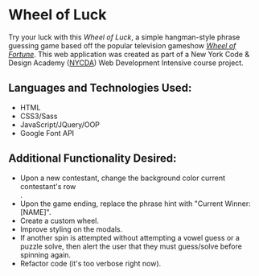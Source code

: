 <h1>Wheel of Luck</h1>
<p>Try your luck with this <em>Wheel of Luck</em>, a simple hangman-style phrase guessing game based off the popular television gameshow <a href="http://www.wheeloffortune.com/" target="_blank"><em>Wheel of Fortune</em></a>. This web application was created as part of a New York Code & Design Academy (<a href="https://nycda.com/" target="_blank">NYCDA</a>) Web Development Intensive course project.</p>
<h2>Languages and Technologies Used:</h2>
<ul>
  <li>HTML</li>
  <li>CSS3/Sass</li>
  <li>JavaScript/JQuery/OOP</li>
  <li>Google Font API</li>
</ul>
<h2>Additional Functionality Desired:</h2>
<ul>
  <li>Upon a new contestant, change the background color current contestant's row</li>.
  <li>Upon the game ending, replace the phrase hint with "Current Winner: [NAME]".</li>
  <li>Create a custom wheel.</li>
  <li>Improve styling on the modals.</li>
  <li>If another spin is attempted without attempting a vowel guess or a puzzle solve, then alert the user that they must guess/solve before spinning again.</li>
  <li>Refactor code (it's too verbose right now).</li>
</ul>
